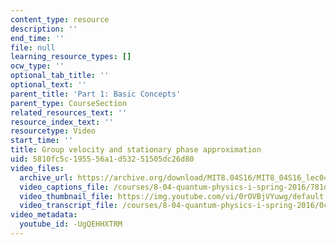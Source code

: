 ```yaml
---
content_type: resource
description: ''
end_time: ''
file: null
learning_resource_types: []
ocw_type: ''
optional_tab_title: ''
optional_text: ''
parent_title: 'Part 1: Basic Concepts'
parent_type: CourseSection
related_resources_text: ''
resource_index_text: ''
resourcetype: Video
start_time: ''
title: Group velocity and stationary phase approximation
uid: 5810fc5c-1955-56a1-d532-51505dc26d80
video_files:
  archive_url: https://archive.org/download/MIT8.04S16/MIT8_04S16_lec04_s4_300k.mp4
  video_captions_file: /courses/8-04-quantum-physics-i-spring-2016/781d3fb38af251b2ae7ec4758c3aee6e_-UgQEHHXTRM.vtt
  video_thumbnail_file: https://img.youtube.com/vi/0rOVBjVYuwg/default.jpg
  video_transcript_file: /courses/8-04-quantum-physics-i-spring-2016/0ca7bbddb1086e11ac737afcc7681df6_-UgQEHHXTRM.pdf
video_metadata:
  youtube_id: -UgQEHHXTRM
---
```

